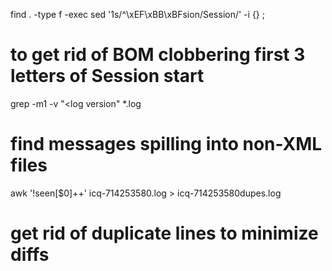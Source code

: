 find . -type f -exec sed '1s/^\xEF\xBB\xBFsion/Session/' -i {} \;
# to get rid of BOM clobbering first 3 letters of Session start

grep -m1 -v "<log version" *.log
# find messages spilling into non-XML files

awk '!seen[$0]++' icq-714253580.log > icq-714253580dupes.log
# get rid of duplicate lines to minimize diffs
